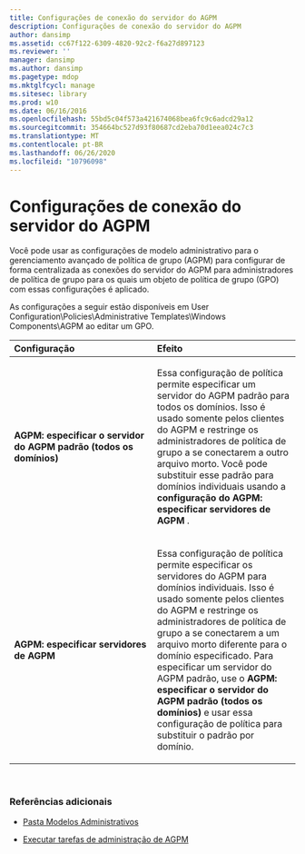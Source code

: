 ```yaml
---
title: Configurações de conexão do servidor do AGPM
description: Configurações de conexão do servidor do AGPM
author: dansimp
ms.assetid: cc67f122-6309-4820-92c2-f6a27d897123
ms.reviewer: ''
manager: dansimp
ms.author: dansimp
ms.pagetype: mdop
ms.mktglfcycl: manage
ms.sitesec: library
ms.prod: w10
ms.date: 06/16/2016
ms.openlocfilehash: 55bd5c04f573a421674068bea6fc9c6adcd29a12
ms.sourcegitcommit: 354664bc527d93f80687cd2eba70d1eea024c7c3
ms.translationtype: MT
ms.contentlocale: pt-BR
ms.lasthandoff: 06/26/2020
ms.locfileid: "10796098"
---
```

# Configurações de conexão do servidor do AGPM


Você pode usar as configurações de modelo administrativo para o gerenciamento avançado de política de grupo (AGPM) para configurar de forma centralizada as conexões do servidor do AGPM para administradores de política de grupo para os quais um objeto de política de grupo (GPO) com essas configurações é aplicado.

As configurações a seguir estão disponíveis em User Configuration\\Policies\\Administrative Templates\\Windows Components\\AGPM ao editar um GPO.

<table>
<colgroup>
<col width="50%" />
<col width="50%" />
</colgroup>
<thead>
<tr class="header">
<th align="left">Configuração</th>
<th align="left">Efeito</th>
</tr>
</thead>
<tbody>
<tr class="odd">
<td align="left"><p><strong>AGPM: especificar o servidor do AGPM padrão (todos os domínios)</strong></p></td>
<td align="left"><p>Essa configuração de política permite especificar um servidor do AGPM padrão para todos os domínios. Isso é usado somente pelos clientes do AGPM e restringe os administradores de política de grupo a se conectarem a outro arquivo morto. Você pode substituir esse padrão para domínios individuais usando a <strong> configuração do AGPM: especificar servidores de AGPM </strong> .</p></td>
</tr>
<tr class="even">
<td align="left"><p><strong>AGPM: especificar servidores de AGPM</strong></p></td>
<td align="left"><p>Essa configuração de política permite especificar os servidores do AGPM para domínios individuais. Isso é usado somente pelos clientes do AGPM e restringe os administradores de política de grupo a se conectarem a um arquivo morto diferente para o domínio especificado. Para especificar um servidor do AGPM padrão, use o <strong> AGPM: especificar o servidor do AGPM padrão (todos os domínios) </strong> e usar essa configuração de política para substituir o padrão por domínio.</p></td>
</tr>
</tbody>
</table>

 

### Referências adicionais

-   [Pasta Modelos Administrativos](administrative-templates-folder-agpm40.md)

-   [Executar tarefas de administração de AGPM](performing-agpm-administrator-tasks-agpm40.md)

 

 






